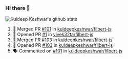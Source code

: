 ### Hi there 👋

<!--
**kuldeepkeshwar/kuldeepkeshwar** is a ✨ _special_ ✨ repository because its `README.md` (this file) appears on your GitHub profile.

Here are some ideas to get you started:

- 🔭 I’m currently working on ...
- 🌱 I’m currently learning ...
- 👯 I’m looking to collaborate on ...
- 🤔 I’m looking for help with ...
- 💬 Ask me about ...
- 📫 How to reach me: ...
- 😄 Pronouns: ...
- ⚡ Fun fact: ...
-->
![Kuldeep Keshwar's github stats](https://github-readme-stats.vercel.app/api?username=kuldeepkeshwar&show_icons=true)

<!--START_SECTION:activity-->
1. 🎉 Merged PR [#101](https://github.com//kuldeepkeshwar/filbert-js/pull/101) in [kuldeepkeshwar/filbert-js](https://github.com//kuldeepkeshwar/filbert-js)
2. 💪 Opened PR [#1](https://github.com//vivek32ta/filbert-js/pull/1) in [vivek32ta/filbert-js](https://github.com//vivek32ta/filbert-js)
3. 🎉 Merged PR [#103](https://github.com//kuldeepkeshwar/filbert-js/pull/103) in [kuldeepkeshwar/filbert-js](https://github.com//kuldeepkeshwar/filbert-js)
4. 💪 Opened PR [#103](https://github.com//kuldeepkeshwar/filbert-js/pull/103) in [kuldeepkeshwar/filbert-js](https://github.com//kuldeepkeshwar/filbert-js)
5. 🗣 Commented on [#101](https://github.com//kuldeepkeshwar/filbert-js/issues/101) in [kuldeepkeshwar/filbert-js](https://github.com//kuldeepkeshwar/filbert-js)
<!--END_SECTION:activity-->
